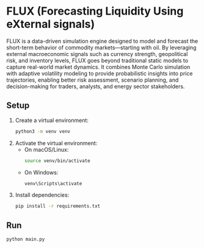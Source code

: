 # FLUX (Forecasting Liquidity Using eXternal signals)

FLUX is a data-driven simulation engine designed to model and forecast the short-term behavior of commodity markets—starting with oil. By leveraging external macroeconomic signals such as currency strength, geopolitical risk, and inventory levels, FLUX goes beyond traditional static models to capture real-world market dynamics. It combines Monte Carlo simulation with adaptive volatility modeling to provide probabilistic insights into price trajectories, enabling better risk assessment, scenario planning, and decision-making for traders, analysts, and energy sector stakeholders.

## Setup

1. Create a virtual environment:
   ```bash
   python3 -m venv venv
   ```
2. Activate the virtual environment:
   - On macOS/Linux:
     ```bash
     source venv/bin/activate
     ```
   - On Windows:
     ```bash
     venv\Scripts\activate
     ```
3. Install dependencies:
   ```bash
   pip install -r requirements.txt
   ```

## Run

```bash
python main.py
``` 